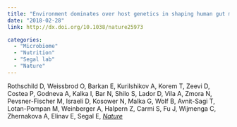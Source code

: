 ```yaml
---
title: "Environment dominates over host genetics in shaping human gut microbiota"
date: "2018-02-28"
link: http://dx.doi.org/10.1038/nature25973

categories:
  - "Microbiome"
  - "Nutrition"
  - "Segal lab"
  - "Nature"
---
```


Rothschild D, Weissbrod O, Barkan E, Kurilshikov A, Korem T, Zeevi D, Costea P, Godneva A, Kalka I, Bar N, Shilo S, Lador D, Vila A, Zmora N, Pevsner-Fischer M, Israeli D, Kosower N, Malka G, Wolf B, Avnit-Sagi T, Lotan-Pompan M, Weinberger A, Halpern Z, Carmi S, Fu J, Wijmenga C, Zhernakova A, Elinav E, Segal E, [*Nature*](http://dx.doi.org/10.1038/nature25973)



